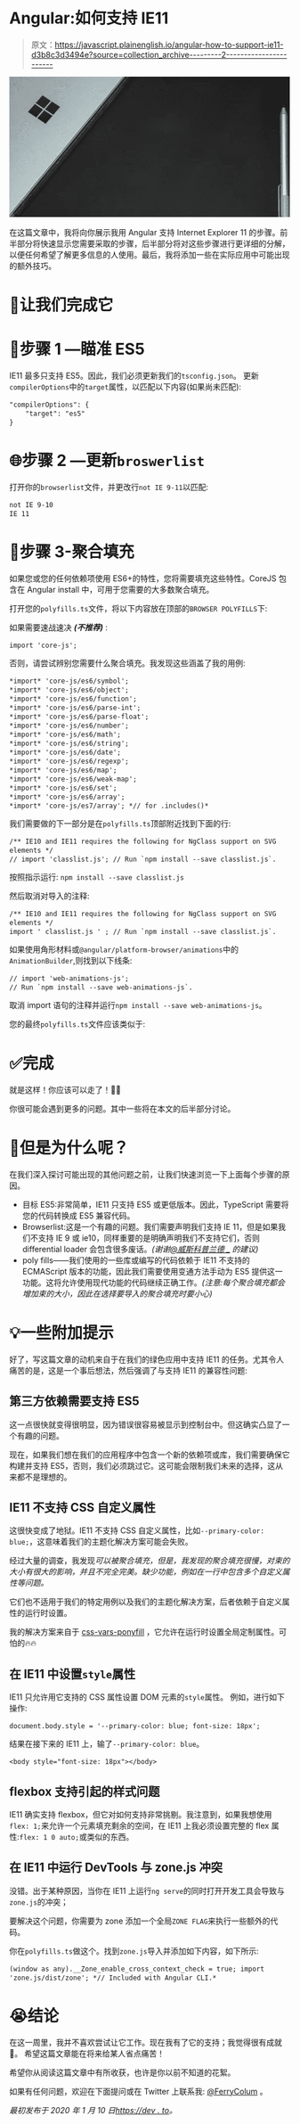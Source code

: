 # Angular:如何支持 IE11

> 原文：<https://javascript.plainenglish.io/angular-how-to-support-ie11-d3b8c3d3494e?source=collection_archive---------2----------------------->

![](img/d577f8fc3ce7bfff2242ad83bbffa822.png)

在这篇文章中，我将向你展示我用 Angular 支持 Internet Explorer 11 的步骤。前半部分将快速显示您需要采取的步骤，后半部分将对这些步骤进行更详细的分解，以便任何希望了解更多信息的人使用。最后，我将添加一些在实际应用中可能出现的额外技巧。

# 💪让我们完成它

# 🎯步骤 1 —瞄准 ES5

IE11 最多只支持 ES5。因此，我们必须更新我们的`tsconfig.json`。
更新`compilerOptions`中的`target`属性，以匹配以下内容(如果尚未匹配):

```
"compilerOptions": {
    "target": "es5"
}
```

# 🌐步骤 2 —更新`broswerlist`

打开你的`browserlist`文件，并更改行`not IE 9-11`以匹配:

```
not IE 9-10
IE 11
```

# 🔧步骤 3-聚合填充

如果您或您的任何依赖项使用 ES6+的特性，您将需要填充这些特性。CoreJS 包含在 Angular install 中，可用于您需要的大多数聚合填充。

打开您的`polyfills.ts`文件，将以下内容放在顶部的`BROWSER POLYFILLS`下:

如果需要速战速决 ***(不推荐)*** :

```
import 'core-js';
```

否则，请尝试辨别您需要什么聚合填充。我发现这些涵盖了我的用例:

```
*import* 'core-js/es6/symbol';
*import* 'core-js/es6/object';
*import* 'core-js/es6/function';
*import* 'core-js/es6/parse-int';
*import* 'core-js/es6/parse-float';
*import* 'core-js/es6/number';
*import* 'core-js/es6/math';
*import* 'core-js/es6/string';
*import* 'core-js/es6/date';
*import* 'core-js/es6/regexp';
*import* 'core-js/es6/map';
*import* 'core-js/es6/weak-map';
*import* 'core-js/es6/set';
*import* 'core-js/es6/array';
*import* 'core-js/es7/array'; *// for .includes()*
```

我们需要做的下一部分是在`polyfills.ts`顶部附近找到下面的行:

```
/** IE10 and IE11 requires the following for NgClass support on SVG elements */ 
// import 'classlist.js'; // Run `npm install --save classlist.js`.
```

按照指示运行:
`npm install --save classlist.js`

然后取消对导入的注释:

```
/** IE10 and IE11 requires the following for NgClass support on SVG elements */ 
import ' classlist.js ' ; // Run `npm install --save classlist.js`.
```

如果使用角形材料或`@angular/platform-browser/animations`中的`AnimationBuilder`,则找到以下线条:

```
// import 'web-animations-js'; 
// Run `npm install --save web-animations-js`.
```

取消 import 语句的注释并运行`npm install --save web-animations-js`。

您的最终`polyfills.ts`文件应该类似于:

# ✅完成

就是这样！你应该可以走了！🚀🚀

你很可能会遇到更多的问题。其中一些将在本文的后半部分讨论。

# 🤯但是为什么呢？

在我们深入探讨可能出现的其他问题之前，让我们快速浏览一下上面每个步骤的原因。

*   目标 ES5:非常简单，IE11 只支持 ES5 或更低版本。因此，TypeScript 需要将您的代码转换成 ES5 兼容代码。
*   Browserlist:这是一个有趣的问题。我们需要声明我们支持 IE 11，但是如果我们不支持 IE 9 或 ie10，同样重要的是明确声明我们不支持它们，否则 differential loader 会包含很多废话。_(谢谢[@威斯科普兰德 _](https://twitter.com/wescopeland_) 的建议)_
*   poly fills——我们使用的一些库或编写的代码依赖于 IE11 不支持的 ECMAScript 版本的功能，因此我们需要使用变通方法手动为 ES5 提供这一功能。这将允许使用现代功能的代码继续正确工作。*(注意:每个聚合填充都会增加束的大小，因此在选择要导入的聚合填充时要小心)*

# 💡一些附加提示

好了，写这篇文章的动机来自于在我们的绿色应用中支持 IE11 的任务。尤其令人痛苦的是，这是一个事后想法，然后强调了与支持 IE11 的兼容性问题:

## 第三方依赖需要支持 ES5

这一点很快就变得很明显，因为错误很容易被显示到控制台中。但这确实凸显了一个有趣的问题。

现在，如果我们想在我们的应用程序中包含一个新的依赖项或库，我们需要确保它构建并支持 ES5，否则，我们必须跳过它。这可能会限制我们未来的选择，这从来都不是理想的。

## IE11 不支持 CSS 自定义属性

这很快变成了地狱。IE11 不支持 CSS 自定义属性，比如`--primary-color: blue;`，这意味着我们的主题化解决方案可能会失败。

经过大量的调查，我发现*可以被聚合填充，但是，我发现的聚合填充很慢，对束的大小有很大的影响，并且不完全完美。缺少功能，例如在一行中包含多个自定义属性等问题。*

它们也不适用于我们的特定用例以及我们的主题化解决方案，后者依赖于自定义属性的运行时设置。

我的解决方案来自于 [css-vars-ponyfill](https://www.npmjs.com/package/css-vars-ponyfill) ，它允许在运行时设置全局定制属性。可怕的🔥🔥

## 在 IE11 中设置`style`属性

IE11 只允许用它支持的 CSS 属性设置 DOM 元素的`style`属性。
例如，进行如下操作:

```
document.body.style = '--primary-color: blue; font-size: 18px';
```

结果在接下来的 IE11 上，输了`--primary-color: blue`。

```
<body style="font-size: 18px"></body>
```

## flexbox 支持引起的样式问题

IE11 确实支持 flexbox，但它对如何支持非常挑剔。我注意到，如果我想使用`flex: 1;`来允许一个元素填充剩余的空间，在 IE11 上我必须设置完整的 flex 属性:`flex: 1 0 auto;`或类似的东西。

## 在 IE11 中运行 DevTools 与 zone.js 冲突

没错。出于某种原因，当你在 IE11 上运行`ng serve`的同时打开开发工具会导致与`zone.js`的冲突；

要解决这个问题，你需要为 zone 添加一个全局`ZONE FLAG`来执行一些额外的代码。

你在`polyfills.ts`做这个。找到`zone.js`导入并添加如下内容，如下所示:

```
(window as any).__Zone_enable_cross_context_check = true; import 'zone.js/dist/zone'; *// Included with Angular CLI.*
```

# 😭结论

在这一周里，我并不喜欢尝试让它工作。现在我有了它的支持；我觉得很有成就💪。
希望这篇文章能在将来给某人省点痛苦！

希望你从阅读这篇文章中有所收获，也许是你以前不知道的花絮。

如果有任何问题，欢迎在下面提问或在 Twitter 上联系我: [@FerryColum](https://twitter.com/FerryColum) 。

*最初发布于 2020 年 1 月 10 日*[*https://dev . to*](https://dev.to/coly010/angular-how-to-support-ie11-4924)*。*